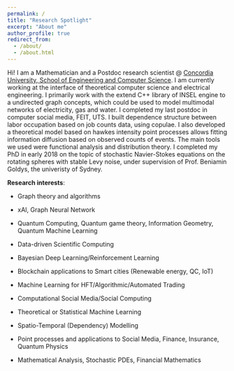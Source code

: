 ```yaml
---
permalink: /
title: "Research Spotlight"
excerpt: "About me"
author_profile: true
redirect_from: 
  - /about/
  - /about.html
---
```


Hi! I am a Mathematician and a Postdoc research scientist @ [Concordia University, School of Engineering and Computer Science](https://www.concordia.ca/ginacody.html). I am currently working at the interface of theoretical computer science and electrical engineering. I primarily work with the extend C++ library of INSEL engine to a undirected graph concepts, which could be used to model multimodal networks of electricity, gas and water. I completed my last postdoc in computer social media, FEIT, UTS. I built dependence structure between labor occupation based on job counts data,  using copulae. I also developed a theoretical model based on hawkes intensity point processes allows fitting information diffusion based on observed counts of events. The main tools we used were functional analysis and distribution theory. I completed my PhD in early 2018 on the topic of stochastic Navier-Stokes equations on the rotating spheres with stable Levy noise, under supervision of Prof. Beniamin Goldys, the univeristy of Sydney.

**Research interests**: 

* Graph theory and algorithms

* xAI, Graph Neural Network

* Quantum Computing, Quantum game theory, Information Geometry, Quantum Machine Learning

* Data-driven Scientific Computing

* Bayesian Deep Learning/Reinforcement Learning

* Blockchain applications to Smart cities (Renewable energy, QC, IoT)

* Machine Learning for HFT/Algorithmic/Automated Trading

* Computational Social Media/Social Computing

* Theoretical or Statistical Machine Learning

* Spatio-Temporal (Dependency) Modelling 

* Point processes and applications to Social Media, Finance, Insurance, Quantum Physics

* Mathematical Analysis, Stochastic PDEs, Financial Mathematics